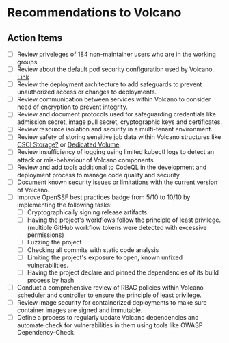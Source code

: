# Recommendations to Volcano
## Action Items
- [ ] Review priveleges of 184 non-maintainer users who are in the working groups.
- [ ] Review about the default pod security configuration used by Volcano. [Link](https://github.com/volcano-sh/volcano/tree/master/installer#configuration)
- [ ] Review the deployment architecture to add safeguards to prevent unauthorized access or changes to deployments.
- [ ] Review communication between services within Volcano to consider need of encryption to prevent integrity.
- [ ] Review and document protocols used for safeguarding credentials like admission secret, image pull secret, cryptographic keys and certificates.
- [ ] Review resource isolation and security in a multi-tenant environment.
- [ ] Review safety of storing sensitive job data within Volcano structures like [CSCI Storage?](https://kubernetes.io/blog/2019/01/15/container-storage-interface-ga/) or [Dedicated Volume](https://github.com/volcano-sh/volcano/blob/master/docs/design/dedicated-volume.md).
- [ ] Review insufficiency of logging using limited kubectl logs to detect an attack or mis-behaviour of Volcano components.
- [ ] Review and add tools additional to CodeQL in the development and deployment process to manage code quality and security.
- [ ] Document known security issues or limitations with the current version of Volcano.
- [ ] Improve OpenSSF best practices badge from 5/10 to 10/10 by implementing the following tasks:
    - [ ] Cryptographically signing release artifacts.
    - [ ] Having the project's workflows follow the principle of least privilege. (multiple GitHub workflow tokens were detected with excessive permissions)
    - [ ] Fuzzing the project
    - [ ] Checking all commits with static code analysis
    - [ ] Limiting the project's exposure to open, known unfixed vulnerabilities.
    - [ ] Having the project declare and pinned the dependencies of its build process by hash
- [ ] Conduct a comprehensive review of RBAC policies within Volcano scheduler and controller to ensure the principle of least privilege.
- [ ] Review image security for containerized deployments to make sure container images are signed and immutable.
- [ ] Define a process to regularly update Volcano dependencies and automate check for vulnerabilities in them using tools like OWASP Dependency-Check.
